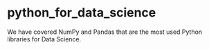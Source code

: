 # python_for_data_science
We have covered NumPy and Pandas that are the most used Python libraries for Data Science.
